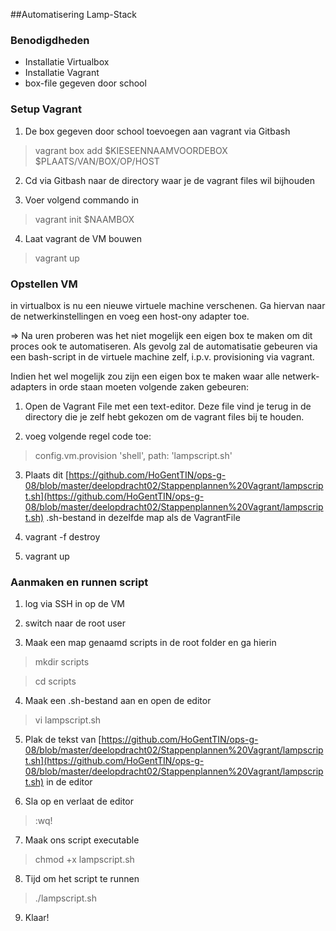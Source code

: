 ##Automatisering Lamp-Stack

### Benodigdheden
* Installatie Virtualbox
* Installatie Vagrant
* box-file gegeven door school

### Setup Vagrant
1) De box gegeven door school toevoegen aan vagrant via Gitbash
> vagrant box add $KIESEENNAAMVOORDEBOX $PLAATS/VAN/BOX/OP/HOST

2) Cd via Gitbash naar de directory waar je de vagrant files wil bijhouden

3) Voer volgend commando in
> vagrant init $NAAMBOX

4) Laat vagrant de VM bouwen
> vagrant up

### Opstellen VM
in virtualbox is nu een nieuwe virtuele machine verschenen.
Ga hiervan naar de netwerkinstellingen en voeg een host-ony adapter toe.

=> Na uren proberen was het niet mogelijk een eigen box te maken om dit proces ook te automatiseren. Als gevolg zal de automatisatie gebeuren via een bash-script in de virtuele machine zelf, i.p.v. provisioning via vagrant.

Indien het wel mogelijk zou zijn een eigen box te maken waar alle netwerk-adapters in orde staan moeten volgende zaken gebeuren:

1) Open de Vagrant File met een text-editor. Deze file vind je terug in de directory die je zelf hebt gekozen om de vagrant files bij te houden.

2) voeg volgende regel code toe:
> config.vm.provision 'shell', path: 'lampscript.sh'

3) Plaats dit [https://github.com/HoGentTIN/ops-g-08/blob/master/deelopdracht02/Stappenplannen%20Vagrant/lampscript.sh](https://github.com/HoGentTIN/ops-g-08/blob/master/deelopdracht02/Stappenplannen%20Vagrant/lampscript.sh) .sh-bestand in dezelfde map als de VagrantFile

4) vagrant -f destroy

5) vagrant up

### Aanmaken en runnen script
1) log via SSH in op de VM

2) switch naar de root user

3) Maak een map genaamd scripts in de root folder en ga hierin
>mkdir scripts

>cd scripts

4) Maak een .sh-bestand aan en open de editor
> vi lampscript.sh

5) Plak de tekst van [https://github.com/HoGentTIN/ops-g-08/blob/master/deelopdracht02/Stappenplannen%20Vagrant/lampscript.sh](https://github.com/HoGentTIN/ops-g-08/blob/master/deelopdracht02/Stappenplannen%20Vagrant/lampscript.sh) in de editor

6) Sla op en verlaat de editor
> :wq!

7) Maak ons script executable
> chmod +x lampscript.sh

8) Tijd om het script te runnen
> ./lampscript.sh
 
9) Klaar!
